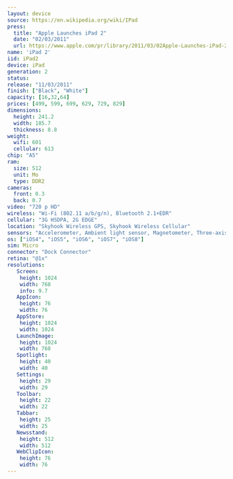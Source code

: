 ```yaml
---
layout: device
source: https://en.wikipedia.org/wiki/IPad
press:
  title: "Apple Launches iPad 2"
  date: "02/03/2011"
  url: https://www.apple.com/pr/library/2011/03/02Apple-Launches-iPad-2.html
name: 'iPad 2'
iid: iPad2
device: iPad
generation: 2
status: 
release: "11/03/2011"
finish: ["Black", "White"]
capacity: [16,32,64]
prices: [499, 599, 699, 629, 729, 829]
dimensions:
  height: 241.2
  width: 185.7
  thickness: 8.8
weight:
  wifi: 601
  cellular: 613
chip: "A5"
ram:
  size: 512
  unit: Mo
  type: DDR2
cameras:
  front: 0.3
  back: 0.7
video: "720 p HD"
wireless: "Wi-Fi (802.11 a/b/g/n), Bluetooth 2.1+EDR"
cellular: "3G HSDPA, 2G EDGE"
location: "Skyhook Wireless GPS, Skyhook Wireless Cellular"
sensors: "Accelerometer, Ambient light sensor, Magnetometer, Three-axis gyroscope"
os: ["iOS4", "iOS5", "iOS6", "iOS7", "iOS8"]
sim: Micro
connector: "Dock Connector"
retina: "@1x"
resolutions:
   Screen:
    height: 1024
    width: 768
    info: 9.7
   AppIcon:
    height: 76
    width: 76
   AppStore:
    height: 1024
    width: 1024
   LaunchImage:
    height: 1024
    width: 768
   Spotlight:
    height: 40
    width: 40
   Settings:
    height: 29
    width: 29
   Toolbar:
    height: 22
    width: 22
   Tabbar:
    height: 25
    width: 25
   Newsstand:
    height: 512
    width: 512
   WebClipIcon:
    height: 76
    width: 76
---
```

